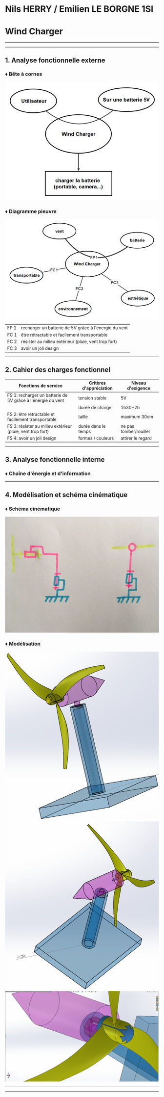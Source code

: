 
# Nils HERRY / Emilien LE  BORGNE  1SI

# Wind Charger

***

***

## 1. Analyse fonctionnelle externe

### ♦ Bête à cornes

<img src="image/bete a corne.png" alt="Bête a cornes" title="Bête a cornes">

### ♦ Diagramme pieuvre

<img src="image/diagramme pieuvre.png" alt="Diagramme pieuvre" title="Diagramme pieuvre">

|      |                                                       |
|------|-------------------------------------------------------|
| FP 1 | recharger un batterie de 5V grâce à l'énergie du vent | 
| FC 1 | être rétractable et facilement transportable          |   
| FC 2 | résister au milieu extérieur (pluie, vent trop fort)  | 
| FC 3 | avoir un joli design                                  |

***

## 2. Cahier des charges fonctionnel

| Fonctions de service                                        | Critères d'appréciation  | Niveau d'exigence      | 
|-------------------------------------------------------------|--------------------------|------------------------|
| FS 1: recharger un batterie de 5V grâce à l'énergie du vent | tension stable           | 5V                     |
|                                                             | durée de charge          | 1h30-2h                |
| FS 2: être rétractable et facilement transportable          | taille                   | maximum 30cm           |
| FS 3: résister au milieu extérieur (pluie, vent trop fort)  | durée dans le temps      | ne pas tomber/rouiller |
| FS 4: avoir un joli design                                  | formes / couleurs        | attirer le regard      |

***

## 3. Analyse fonctionnelle interne

### ♦ Chaîne d'énergie et d'information

***

## 4. Modélisation et schéma cinématique

### ♦ Schéma cinématique

<img src="image/schema cinematique.JPG" alt="schéma cinématique" title="schéma cinématique">

### ♦ Modélisation

<img src="image/image eolienne1.png" alt="modélisation éolienne" title="modélisation éolienne">

<img src="image/image eolienne2.png" alt="modélisation éolienne" title="modélisation éolienne">

<img src="image/image eolienne3.png" alt="modélisation éolienne" title="modélisation éolienne">

*** 

***
